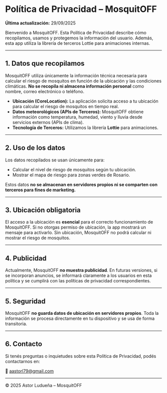 # Política de Privacidad – MosquitOFF

**Última actualización:** 29/09/2025

Bienvenido a MosquitOFF. Esta Política de Privacidad describe cómo recopilamos, usamos y protegemos la información del usuario.
Además, esta app utiliza la librería de terceros Lottie para animaciones internas.

---

## 1. Datos que recopilamos

MosquitOFF utiliza únicamente la información técnica necesaria para calcular el riesgo de mosquitos en función de la ubicación y las condiciones climáticas. **No se recopila ni almacena información personal** como nombre, correo electrónico o teléfono.

- **Ubicación (CoreLocation):** La aplicación solicita acceso a tu ubicación para calcular el riesgo de mosquitos en tiempo real.
- **Datos meteorológicos (APIs de Terceros):** MosquitOFF obtiene información como temperatura, humedad, viento y lluvia desde servicios externos (APIs de clima).
- **Tecnología de Terceros:** Utilizamos la librería **Lottie** para animaciones.

---

## 2. Uso de los datos

Los datos recopilados se usan únicamente para:

- Calcular el nivel de riesgo de mosquitos según tu ubicación.
- Mostrar el mapa de riesgo para zonas verdes de Rosario.

Estos datos **no se almacenan en servidores propios ni se comparten con terceros para fines de marketing.**

---

## 3. Ubicación obligatoria

El acceso a la ubicación es **esencial** para el correcto funcionamiento de MosquitOFF.
Si no otorgas permiso de ubicación, la app mostrará un mensaje para activarlo. Sin ubicación, MosquitOFF no podrá calcular ni mostrar el riesgo de mosquitos.

---

## 4. Publicidad

Actualmente, MosquitOFF **no muestra publicidad**.
En futuras versiones, si se incorporan anuncios, se informará claramente a los usuarios en esta política y se cumplirá con las políticas de privacidad correspondientes.

---

## 5. Seguridad

MosquitOFF **no guarda datos de ubicación en servidores propios**.
Toda la información se procesa directamente en tu dispositivo y se usa de forma transitoria.

---

## 6. Contacto

Si tenés preguntas o inquietudes sobre esta Política de Privacidad, podés contactarnos en:

📧 aastorl79@gmail.com

---

© 2025 Astor Ludueña – MosquitOFF
